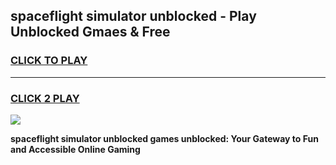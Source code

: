 
## spaceflight simulator unblocked - Play Unblocked Gmaes & Free
<h3>
<a href="https://news.freeplayer.one?title=spaceflight_simulator_unblocked&ref=23F">CLICK TO PLAY</a></h3>
<hr>

<h3>
<a href="https://news.freeplayer.one?title=spaceflight_simulator_unblocked&ref=23F">CLICK 2 PLAY</a>
  
</h3>

<a href="https://news.freeplayer.one?title=spaceflight_simulator_unblocked&ref=23F/"><img src="https://clearcache.store/games.png"></a>


**spaceflight simulator unblocked games unblocked: Your Gateway to Fun and Accessible Online Gaming**
